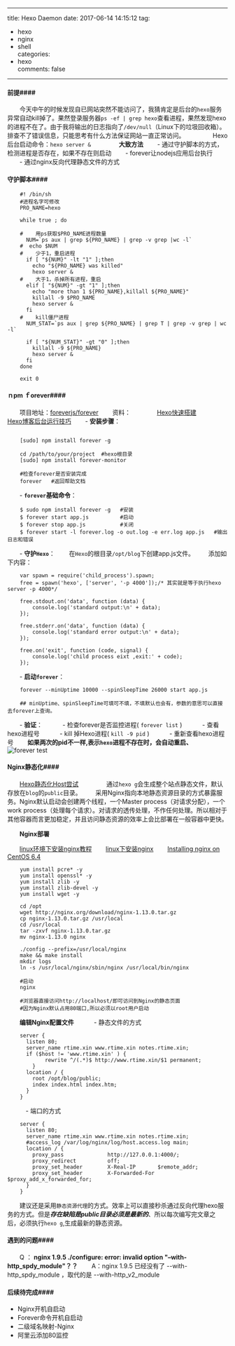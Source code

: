 
---
title: Hexo Daemon 
date: 2017-06-14 14:15:12
tag:
   - hexo
   - nginx
   - shell  
categories:  
   - hexo  
comments: false
---

#### 前提####

　　今天中午的时候发现自已网站突然不能访问了，我猜肯定是后台的`hexo`服务异常自动kill掉了。果然登录服务器`ps -ef | grep hexo`查看进程，果然发现hexo的进程不在了。由于我将输出的日志指向了`/dev/null`（Linux下的垃圾回收箱）。排查不了错误信息，只能思考有什么方法保证网站一直正常访问。
　　
　　Hexo后台启动命令：`hexo server &`
　　
　　**大致方法**
　　-  通过守护脚本的方式，检测进程是否存在，如果不存在则启动
　　- forever让nodejs应用后台执行
　　- 通过nginx反向代理静态文件的方式
　　
#### 守护脚本####

```
	#! /bin/sh
	#进程名字可修改
	PRO_NAME=hexo
	 
	while true ; do
	 
	#    用ps获取$PRO_NAME进程数量
	  NUM=`ps aux | grep ${PRO_NAME} | grep -v grep |wc -l`
	#  echo $NUM
	#    少于1，重启进程
	  if [ "${NUM}" -lt "1" ];then
	    echo "${PRO_NAME} was killed"
	    hexo server &
	#    大于1，杀掉所有进程，重启
	  elif [ "${NUM}" -gt "1" ];then
	    echo "more than 1 ${PRO_NAME},killall ${PRO_NAME}"
	    killall -9 $PRO_NAME
	    hexo server &
	  fi
	#    kill僵尸进程
	  NUM_STAT=`ps aux | grep ${PRO_NAME} | grep T | grep -v grep | wc -l`
	 
	  if [ "${NUM_STAT}" -gt "0" ];then
	    killall -9 ${PRO_NAME}
	    hexo server &
	  fi
	done
	 
	exit 0
```

#### ｎpm ｆorever####

　　项目地址：[foreverjs/forever](https://github.com/foreverjs/forever)
　　资料：
　　　　[Hexo快速搭建](https://zhuanlan.zhihu.com/p/21518843)
　　　　[Hexo博客后台运行技巧](http://www.tuijiankan.com/2015/05/08/hexo-forever-run/)
　　-  **安装步骤**：

```
	
	[sudo] npm install forever -g
	
	cd /path/to/your/project  #hexo根目录
	[sudo] npm install forever-monitor
	
	#检查forever是否安装完成
	forever   #返回帮助文档
```

　　-  **`forever`基础命令**：

```
	$ sudo npm install forever -g   #安装
	$ forever start app.js          #启动
	$ forever stop app.js           #关闭
	$ forever start -l forever.log -o out.log -e err.log app.js   #输出日志和错误
```


　　- **守护`Hexo`**：
　　在`Hexo`的根目录`/opt/blog`下创建app.js文件。
　　添加如下内容：

```
	var spawn = require('child_process').spawn;
	free = spawn('hexo', ['server', '-p 4000']);/* 其实就是等于执行hexo server -p 4000*/
	
	free.stdout.on('data', function (data) {
		console.log('standard output:\n' + data);
	});
	
	free.stderr.on('data', function (data) { 
		console.log('standard error output:\n' + data);
	});
	
	free.on('exit', function (code, signal) {
		console.log('child process eixt ,exit:' + code);
	});
```
　　- **启动`forever`**：

```
	forever --minUptime 10000 --spinSleepTime 26000 start app.js
	
	## minUptime、spinSleepTime可填可不填，不填默认也会有，参数的意思可以直接去forever上查询。
```

　　- **验证**：
　　　-  检查forever是否监控进程(  `forever list`  )
　　　-  查看hexo进程号
　　　-  kill 掉Hexo进程( `kill -9 pid` )
　　　- 重新查看hexo进程号
　　**如果两次的pid不一样,表示`hexo`进程不存在时，会自动重启、**
　　
　　![forever test](https://infos.rtime.xin/forever_test.png)

#### Nginx静态化####

　　[Hexo静态化Host尝试](http://www.tuijiankan.com/2015/05/26/change_hexo_to_static/)
　　
　　通过`hexo g`会生成整个站点静态文件，默认存放在`blog`的`public`目录。
　　采用Nginx指向本地静态资源目录的方式暴露服务。Nginx默认启动会创建两个线程，一个Master process（对请求分配），一个work process（处理每个请求）。对请求的透传处理，不作任何处理。所以相对于其他容器而言更加稳定，并且访问静态资源的效率上会比部署在一般容器中更快。

　　**Nginx部署**
		
　　[linux环境下安装nginx教程](http://jingyan.baidu.com/album/1974b2898f5eadf4b1f774de.html?picindex=6)
　　[linux下安装nginx](http://www.cnblogs.com/kunhu/p/3633002.html)
　　[Installing nginx on CentOS 6.4](https://codybonney.com/installing-nginx-on-centos-6-4/)
```
	yum install pcre* -y
	yum install openssl* -y
	yum install zlib -y
	yum install zlib-devel -y
	yum install wget -y 
	
	cd /opt
	wget http://nginx.org/download/nginx-1.13.0.tar.gz
	cp nginx-1.13.0.tar.gz /usr/local
	cd /usr/local
	tar -zxvf nginx-1.13.0.tar.gz
	mv nginx-1.13.0 nginx
	
	./config --prefix=/usr/local/nginx
	make && make install 
	mkdir logs
	ln -s /usr/local/nginx/sbin/nginx /usr/local/bin/nginx
	
	#启动
	nginx
	
	#浏览器直接访问http://localhost/即可访问到Nginx的静态页面
	#因为Nginx默认占用80端口,所以必须以root用户启动
```
　　**编辑Nginx配置文件**
　　　- 静态文件的方式
```
	server {
	  listen 80;
	  server_name rtime.xin www.rtime.xin notes.rtime.xin;
	  if ($host != 'www.rtime.xin' ) {
	        rewrite ^/(.*)$ http://www.rtime.xin/$1 permanent;
	    }
	  location / {
	    root /opt/blog/public;
	    index index.html index.htm;
	  }
	}
```
　　　- 端口的方式

```
	server {
	  listen 80;
	  server_name rtime.xin www.rtime.xin notes.rtime.xin;
	  #access_log /var/log/nginx/log/host.access.log main;
	  location / {
	    proxy_pass              http://127.0.0.1:4000/;
	    proxy_redirect          off;
	    proxy_set_header        X-Real-IP       $remote_addr;
	    proxy_set_header        X-Forwarded-For $proxy_add_x_forwarded_for;
	  }
	}
```

　　建议还是采用`静态资源代理`的方式。效率上可以直接秒杀通过反向代理hexo服务的方式。但是***存在缺陷是public目录必须是最新的***、所以每次编写完文章之后，必须执行`hexo g`,生成最新的静态资源。

#### 遇到的问题####

　　Q ： **nginx 1.9.5 ./configure: error: invalid option "–with-http_spdy_module"？？**
　　A：nginx 1.9.5 已经没有了 --with-http_spdy_module ，取代的是 --with-http_v2_module


#### 后续待完成####

-  Nginx开机自启动
-  Forever命令开机自启动
- 二级域名映射-Nginx
- 阿里云添加80监控

